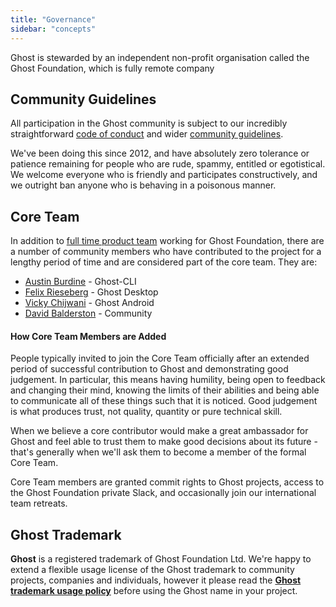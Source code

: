 ```yaml
---
title: "Governance"
sidebar: "concepts"
---
```


Ghost is stewarded by an independent non-profit organisation called the Ghost Foundation, which is fully remote company


## Community Guidelines

All participation in the Ghost community is subject to our incredibly straightforward [code of conduct](http://ghost.org/conduct) and wider [community guidelines](https://forum.ghost.org/t/faq-guidelines/5).

We've been doing this since 2012, and have absolutely zero tolerance or patience remaining for people who are rude, spammy, entitled or egotistical. We welcome everyone who is friendly and participates constructively, and we outright ban anyone who is behaving in a poisonous manner.


## Core Team

In addition to [full time product team](https://ghost.org/about/) working for Ghost Foundation, there are a number of community members who have contributed to the project for a lengthy period of time and are considered part of the core team. They are:

- [Austin Burdine](https://github.com/acburdine) - Ghost-CLI
- [Felix Rieseberg](https://github.com/felixrieseberg) - Ghost Desktop
- [Vicky Chijwani](https://github.com/vickychijwani) - Ghost Android
- [David Balderston](https://github.com/dbalders) - Community


#### How Core Team Members are Added

People typically invited to join the Core Team officially after an extended period of successful contribution to Ghost and demonstrating good judgement. In particular, this means having humility, being open to feedback and changing their mind, knowing the limits of their abilities and being able to communicate all of these things such that it is noticed. Good judgement is what produces trust, not quality, quantity or pure technical skill.

When we believe a core contributor would make a great ambassador for Ghost and feel able to trust them to make good decisions about its future - that's generally when we'll ask them to become a member of the formal Core Team.

Core Team members are granted commit rights to Ghost projects, access to the Ghost Foundation private Slack, and occasionally join our international team retreats.


## Ghost Trademark

**Ghost** is a registered trademark of Ghost Foundation Ltd. We're happy to extend a flexible usage license of the Ghost trademark to community projects, companies and individuals, however it please read the **[Ghost trademark usage policy](https://ghost.org/trademark/)** before using the Ghost name in your project.
